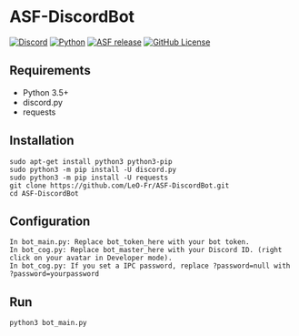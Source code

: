 # ASF-DiscordBot

[![Discord](https://img.shields.io/badge/Discord-chat-brightgreen.svg)](https://discord.gg/QfpCvTc)
[![Python](https://img.shields.io/badge/Python-3.5-blue.svg)](https://pypi.python.org/)
[![ASF release](https://img.shields.io/github/release/JustArchi/ArchiSteamFarm.svg?label=ASF&maxAge=600)](https://github.com/JustArchi/ArchiSteamFarm/releases/latest)
[![GitHub License](https://img.shields.io/github/license/LeO-Fr/ASF-DiscordBot.svg)](https://github.com/LeO-Fr/ASF-DiscordBot/blob/master/LICENSE)


## Requirements

* Python 3.5+
* discord.py
* requests

## Installation

```shell
sudo apt-get install python3 python3-pip
sudo python3 -m pip install -U discord.py
sudo python3 -m pip install -U requests
git clone https://github.com/LeO-Fr/ASF-DiscordBot.git
cd ASF-DiscordBot
```

## Configuration

```
In bot_main.py: Replace bot_token_here with your bot token.
In bot_cog.py: Replace bot_master_here with your Discord ID. (right click on your avatar in Developer mode).
In bot_cog.py: If you set a IPC password, replace ?password=null with ?password=yourpassword
```

## Run

```shell
python3 bot_main.py
```
